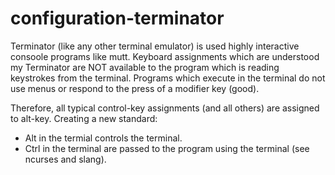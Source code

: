 # configuration-terminator

Terminator (like any other terminal emulator) is used highly interactive consoole programs like mutt.
Keyboard assignments which are understood my Terminator are NOT available to the program which is reading keystrokes from the terminal.
Programs which execute in the terminal do not use menus or respond to the press of a modifier key (good).

Therefore, all typical control-key assignments (and all others) are assigned to alt-key.
Creating a new standard:
- Alt in the termial controls the terminal.
- Ctrl in the terminal are passed to the program using the terminal (see ncurses and slang).
